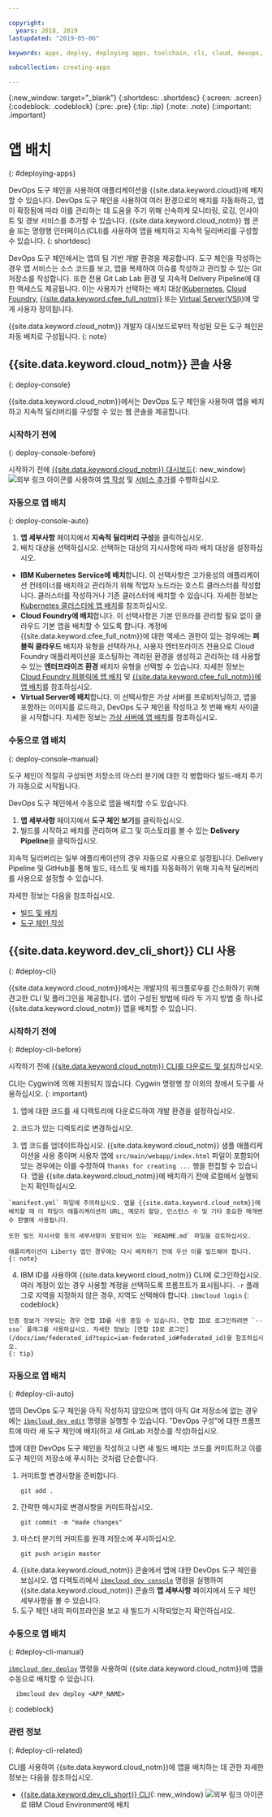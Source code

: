 ```yaml
---

copyright:
  years: 2018, 2019
lastupdated: "2019-05-06"

keywords: apps, deploy, deploying apps, toolchain, cli, cloud, devops, deployment, git, push

subcollection: creating-apps

---
```


{:new_window: target="_blank"}
{:shortdesc: .shortdesc}
{:screen: .screen}
{:codeblock: .codeblock}
{:pre: .pre}
{:tip: .tip}
{:note: .note}
{:important: .important}

# 앱 배치
{: #deploying-apps}

DevOps 도구 체인을 사용하여 애플리케이션을 {{site.data.keyword.cloud}}에 배치할 수 있습니다. DevOps 도구 체인을 사용하여 여러 환경으로의 배치를 자동화하고, 앱이 확장됨에 따라 이를 관리하는 데 도움을 주기 위해 신속하게 모니터링, 로깅, 인사이트 및 경보 서비스를 추가할 수 있습니다. {{site.data.keyword.cloud_notm}} 웹 콘솔 또는 명령행 인터페이스(CLI)를 사용하여 앱을 배치하고 지속적 딜리버리를 구성할 수 있습니다.
{: shortdesc}

DevOps 도구 체인에서는 앱의 팀 기반 개발 환경을 제공합니다. 도구 체인을 작성하는 경우 앱 서비스는 소스 코드를 보고, 앱을 복제하여 이슈를 작성하고 관리할 수 있는 Git 저장소를 작성합니다. 또한 전용 Git Lab Lab 환경 및 지속적 Delivery Pipeline에 대한 액세스도 제공됩니다. 이는 사용자가 선택하는 배치 대상([Kubernetes](/docs/containers?topic=containers-getting-started), [Cloud Foundry](/docs/cloud-foundry-public?topic=cloud-foundry-public-about-cf), [{{site.data.keyword.cfee_full_notm}}](/docs/cloud-foundry?topic=cloud-foundry-about) 또는 [Virtual Server(VSI)](/docs/vsi?topic=virtual-servers-getting-started-tutorial))에 맞게 사용자 정의됩니다.

{{site.data.keyword.cloud_notm}} 개발자 대시보드로부터 작성된 모든 도구 체인은 자동 배치로 구성됩니다.
{: note}

## {{site.data.keyword.cloud_notm}} 콘솔 사용
{: deploy-console}

{{site.data.keyword.cloud_notm}}에서는 DevOps 도구 체인을 사용하여 앱을 배치하고 지속적 딜리버리를 구성할 수 있는 웹 콘솔을 제공합니다.

### 시작하기 전에
{: deploy-console-before}

시작하기 전에 [{{site.data.keyword.cloud_notm}} 대시보드](https://{DomainName}){: new_window} ![외부 링크 아이콘](../icons/launch-glyph.svg "외부 링크 아이콘")를 사용하여 [앱 작성](/docs/apps?topic=creating-apps-tutorial-getting-started#create-getting-started) 및 [서비스 추가](/docs/apps?topic=creating-apps-tutorial-getting-started#resources-getting-started)를 수행하십시오.

### 자동으로 앱 배치
{: deploy-console-auto}

1. **앱 세부사항** 페이지에서 **지속적 딜리버리 구성**을 클릭하십시오.
2. 배치 대상을 선택하십시오. 선택하는 대상의 지시사항에 따라 배치 대상을 설정하십시오.
  * **IBM Kubernetes Service에 배치**합니다. 이 선택사항은 고가용성의 애플리케이션 컨테이너를 배치하고 관리하기 위해 작업자 노드라는 호스트 클러스터를 작성합니다. 클러스터를 작성하거나 기존 클러스터에 배치할 수 있습니다. 자세한 정보는 [Kubernetes 클러스터에 앱 배치](/docs/containers?topic=containers-app)를 참조하십시오.
  * **Cloud Foundry에 배치**합니다. 이 선택사항은 기본 인프라를 관리할 필요 없이 클라우드 기본 앱을 배치할 수 있도록 합니다. 계정에 {{site.data.keyword.cfee_full_notm}}에 대한 액세스 권한이 있는 경우에는 **퍼블릭 클라우드** 배치자 유형을 선택하거나, 사용자 엔터프라이즈 전용으로 Cloud Foundry 애플리케이션을 호스팅하는 격리된 환경을 생성하고 관리하는 데 사용할 수 있는 **엔터프라이즈 환경** 배치자 유형을 선택할 수 있습니다. 자세한 정보는 [Cloud Foundry 퍼블릭에 앱 배치](/docs/cloud-foundry-public?topic=cloud-foundry-public-deployingapps) 및 [{{site.data.keyword.cfee_full_notm}}에 앱 배치](/docs/cloud-foundry?topic=cloud-foundry-deploy_apps)를 참조하십시오.
  * **Virtual Server에 배치**합니다. 이 선택사항은 가상 서버를 프로비저닝하고, 앱을 포함하는 이미지를 로드하고, DevOps 도구 체인을 작성하고 첫 번째 배치 사이클을 시작합니다. 자세한 정보는 [가상 서버에 앱 배치](/docs/apps?topic=creating-apps-vsi-deploy)를 참조하십시오.

### 수동으로 앱 배치
{: deploy-console-manual}

도구 체인이 적절히 구성되면 저장소의 마스터 분기에 대한 각 병합마다 빌드-배치 주기가 자동으로 시작됩니다. 

DevOps 도구 체인에서 수동으로 앱을 배치할 수도 있습니다.

1. **앱 세부사항** 페이지에서 **도구 체인 보기**를 클릭하십시오.
2. 빌드를 시작하고 배치를 관리하며 로그 및 히스토리를 볼 수 있는 **Delivery Pipeline**을 클릭하십시오.

지속적 딜리버리는 일부 애플리케이션의 경우 자동으로 사용으로 설정됩니다. Delivery Pipeline 및 GitHub를 통해 빌드, 테스트 및 배치를 자동화하기 위해 지속적 딜리버리를 사용으로 설정할 수 있습니다.

자세한 정보는 다음을 참조하십시오.
* [빌드 및 배치](/docs/services/ContinuousDelivery?topic=ContinuousDelivery-deliverypipeline_build_deploy)
* [도구 체인 작성](/docs/services/ContinuousDelivery?topic=ContinuousDelivery-toolchains_getting_started)

## {{site.data.keyword.dev_cli_short}} CLI 사용
{: #deploy-cli}

{{site.data.keyword.cloud_notm}}에서는 개발자의 워크플로우를 간소화하기 위해 견고한 CLI 및 플러그인을 제공합니다. 앱이 구성된 방법에 따라 두 가지 방법 중 하나로 {{site.data.keyword.cloud_notm}} 앱을 배치할 수 있습니다.

### 시작하기 전에
{: #deploy-cli-before}

시작하기 전에 [{{site.data.keyword.cloud_notm}} CLI를 다운로드 및 설치](/docs/cli?topic=cloud-cli-ibmcloud-cli)하십시오.

CLI는 Cygwin에 의해 지원되지 않습니다. Cygwin 명령행 창 이외의 창에서 도구를 사용하십시오.
{: important}

  1. 앱에 대한 코드를 새 디렉토리에 다운로드하여 개발 환경을 설정하십시오.

  2. 코드가 있는 디렉토리로 변경하십시오.

  3.  앱 코드를 업데이트하십시오. {{site.data.keyword.cloud_notm}} 샘플 애플리케이션을 사용 중이며 사용자 앱에 `src/main/webapp/index.html` 파일이 포함되어 있는 경우에는 이를 수정하여 `Thanks for creating ...` 행을 편집할 수 있습니다. 앱을 {{site.data.keyword.cloud_notm}}에 배치하기 전에 로컬에서 실행되는지 확인하십시오.

    `manifest.yml` 파일에 주의하십시오. 앱을 {{site.data.keyword.cloud_notm}}에 배치할 때 이 파일이 애플리케이션의 URL, 메모리 할당, 인스턴스 수 및 기타 중요한 매개변수 판별에 사용됩니다.

    또한 빌드 지시사항 등의 세부사항이 포함되어 있는 `README.md` 파일을 검토하십시오.

    애플리케이션이 Liberty 앱인 경우에는 다시 배치하기 전에 우선 이를 빌드해야 합니다.
    {: note}

  4. IBM ID를 사용하여 {{site.data.keyword.cloud_notm}} CLI에 로그인하십시오. 여러 계정이 있는 경우 사용할 계정을 선택하도록 프롬프트가 표시됩니다. `-r` 플래그로 지역을 지정하지 않은 경우, 지역도 선택해야 합니다.
    ```
ibmcloud login
    ```
    {: codeblock}
  
    인증 정보가 거부되는 경우 연합 ID를 사용 중일 수 있습니다. 연합 ID로 로그인하려면 `--sso` 플래그를 사용하십시오. 자세한 정보는 [연합 ID로 로그인](/docs/iam/federated_id?topic=iam-federated_id#federated_id)을 참조하십시오.
    {: tip}

### 자동으로 앱 배치
{: #deploy-cli-auto}

앱의 DevOps 도구 체인을 아직 작성하지 않았으며 앱이 아직 Git 저장소에 없는 경우에는 [`ibmcloud dev edit`](/docs/cli/idt?topic=cloud-cli-idt-cli#edit) 명령을 실행할 수 있습니다. "DevOps 구성"에 대한 프롬프트에 따라 새 도구 체인에 배치(하고 새 GitLab 저장소를 작성)하십시오.

앱에 대한 DevOps 도구 체인을 작성하고 나면 새 빌드 배치는 코드를 커미트하고 이를 도구 체인의 저장소에 푸시하는 것처럼 단순합니다. 

1. 커미트할 변경사항을 준비합니다.
    ```
    git add .
    ```
2. 간략한 메시지로 변경사항을 커미트하십시오.
    ```
    git commit -m "made changes"
    ```
3. 마스터 분기의 커미트를 원격 저장소에 푸시하십시오.
    ```
    git push origin master
    ```
4. {{site.data.keyword.cloud_notm}} 콘솔에서 앱에 대한 DevOps 도구 체인을 보십시오. 앱 디렉토리에서 [`ibmcloud dev console`](/docs/cli/idt?topic=cloud-cli-idt-cli#console) 명령을 실행하여 {{site.data.keyword.cloud_notm}} 콘솔의 **앱 세부사항** 페이지에서 도구 체인 세부사항을 볼 수 있습니다.
5. 도구 체인 내의 파이프라인을 보고 새 빌드가 시작되었는지 확인하십시오.

### 수동으로 앱 배치
{: #deploy-cli-manual}

[`ibmcloud dev deploy`](/docs/cli/idt?topic=cloud-cli-idt-cli#deploy) 명령을 사용하여 {{site.data.keyword.cloud_notm}}에 앱을 수동으로 배치할 수 있습니다.

  ```
    ibmcloud dev deploy <APP_NAME>
  ```
  {: codeblock}

### 관련 정보
{: #deploy-cli-related}

CLI를 사용하여 {{site.data.keyword.cloud_notm}}에 앱을 배치하는 데 관한 자세한 정보는 다음을 참조하십시오.

* [{{site.data.keyword.dev_cli_short}} CLI](https://www.ibm.com/blogs/bluemix/2019/01/deploying-to-ibm-cloud-environments-with-ibm-cloud-developer-tools-cli/){: new_window} ![외부 링크 아이콘](../icons/launch-glyph.svg "외부 링크 아이콘")로 IBM Cloud Environment에 배치